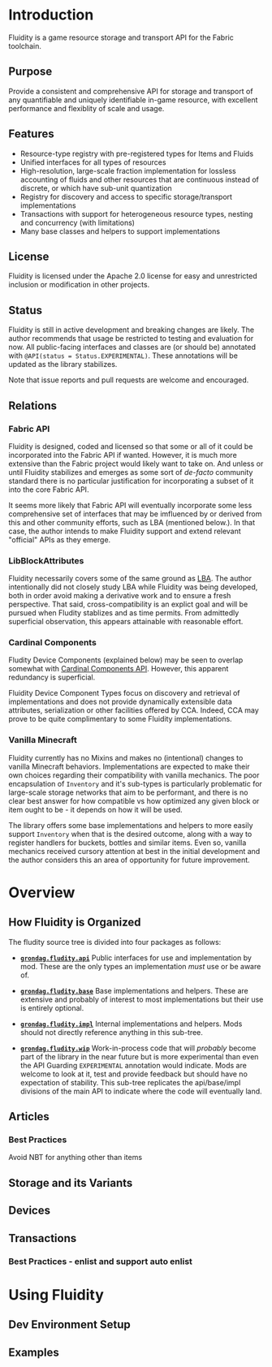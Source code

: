 # Introduction
Fluidity is a game resource storage and transport API for the Fabric toolchain. 

## Purpose
Provide a consistent and comprehensive API for storage and transport of any quantifiable and uniquely identifiable in-game resource, with excellent performance and flexiblity of scale and usage.

## Features
* Resource-type registry with pre-registered types for Items and Fluids
* Unified interfaces for all types of resources
* High-resolution, large-scale fraction implementation for lossless accounting of fluids and other resources that are continuous instead of discrete, or which have sub-unit quantization
* Registry for discovery and access to specific storage/transport implementations
* Transactions with support for heterogeneous resource types, nesting and concurrency (with limitations)
* Many base classes and helpers to support implementations

## License
Fluidity is licensed under the Apache 2.0 license for easy and unrestricted inclusion or modification in other projects.

## Status
Fluidity is still in active development and breaking changes are likely. The author recommends that usage be restricted to testing and evaluation for now.  All public-facing interfaces and classes are (or should be) annotated with `@API(status = Status.EXPERIMENTAL)`.  These annotations will be updated as the library stabilizes.

Note that issue reports and pull requests are welcome and encouraged.

## Relations

### Fabric API
Fluidity is designed, coded and licensed so that some or all of it could be incorporated into the Fabric API if wanted.  However, it is much more extensive than the Fabric project would likely want to take on. And unless or until Fluidity stabilizes and emerges as some sort of <em>de-facto</em> community standard there is no particular justification for incorporating a subset of it into the core Fabric API.

It seems more likely that Fabric API will eventually incorporate some less comprehensive set of interfaces that may be imfluenced by or derived from this and other community efforts, such as LBA (mentioned below.). In that case, the author intends to make Fluidity support and extend relevant "official" APIs as they emerge.

### LibBlockAttributes
Fluidity necessarily covers some of the same ground as [LBA](https://github.com/AlexIIL/LibBlockAttributes).  The author intentionally did not closely study LBA while Fluidity was being developed, both in order avoid making a derivative work and to ensure a fresh perspective.  That said, cross-compatibility is an explict goal and will be pursued when Fludity stablizes and as time permits.  From admittedly superficial observation, this appears attainable with reasonable effort.

### Cardinal Components
Fludity Device Components (explained below) may be seen to overlap somewhat with [Cardinal Components API](https://github.com/NerdHubMC/Cardinal-Components-API). However, this apparent redundancy is superficial.  

Fluidity Device Component Types focus on discovery and retrieval of implementations and does not provide dynamically extensible data attributes, serialization or other facilities offered by CCA.  Indeed, CCA may prove to be quite complimentary to some Fluidity implementations.    

### Vanilla Minecraft
Fluidity currently has no Mixins and makes no (intentional) changes to vanilla Minecraft behaviors.  Implementations are expected to make their own choices regarding their compatibility with vanilla mechanics.  The poor encapsulation of `Inventory` and it's sub-types is particularly problematic for large-scale storage networks that aim to be performant, and there is no clear best answer for how compatible vs how optimized any given block or item ought to be - it depends on how it will be used.

The library offers some base implementations and helpers to more easily support `Inventory` when that is the desired outcome, along with a way to register handlers for buckets, bottles and similar items.  Even so, vanilla mechanics received cursory attention at best in the initial development and the author considers this an area of opportunity for future improvement. 

# Overview

## How Fluidity is Organized
The fludity source tree is divided into four packages as follows:
* [**`grondag.fludity.api`**](https://github.com/grondag/fluidity/tree/master/src/main/java/grondag/fluidity/api)
Public interfaces for use and implementation by mod.  These are the only types an implementation *must* use or be aware of.

* [**`grondag.fludity.base`**](https://github.com/grondag/fluidity/tree/master/src/main/java/grondag/fluidity/base)
Base implementations and helpers.  These are extensive and probably of interest to most implementations but their use is entirely optional.

* [**`grondag.fludity.impl`**](https://github.com/grondag/fluidity/tree/master/src/main/java/grondag/fluidity/impl)
Internal implementations and helpers.  Mods should not directly reference anything in this sub-tree.

* [**`grondag.fludity.wip`**](https://github.com/grondag/fluidity/tree/master/src/main/java/grondag/fluidity/wip)
Work-in-process code that will *probably* become part of the library in the near future but is more experimental than even the API Guarding `EXPERIMENTAL` annotation would indicate.  Mods are welcome to look at it, test and provide feedback but should have no expectation of stability. This sub-tree replicates the api/base/impl divisions of the main API to indicate where the code will eventually land.

## Articles

### Best Practices
Avoid NBT for anything other than items

## Storage and its Variants

## Devices

## Transactions

### Best Practices - enlist and support auto enlist

# Using Fluidity

## Dev Environment Setup

## Examples

